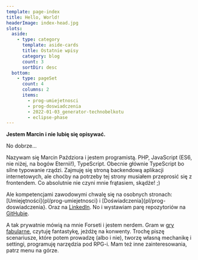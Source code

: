 ```yaml
---
template: page-index
title: Hello, World!
headerImage: index-head.jpg
slots:
  aside:
    - type: category
      template: aside-cards
      title: Ostatnie wpisy
      category: blog
      count: 3
      sortDir: desc
  bottom:
    - type: pageSet
      count: 4
      columns: 2
      items:
        - prog-umiejetnosci
        - prog-doswiadczenia
        - 2022-01-03_generator-technobelkotu
        - eclipse-phase
---
```

<block id="w-budowie" />

**Jestem Marcin i nie lubię się opisywać.**


No dobrze...

Nazywam się Marcin Paździora i jestem programistą. PHP, JavaScript (ES6, nie niżej, na bogów Eternii!), TypeScript. Obecnie głównie TypeScript bo silne typowanie rządzi. Zajmuję się stroną backendową aplikacji internetowych, ale choćby na potrzeby tej strony musiałem przeprosić się z frontendem. Co absolutnie nie czyni mnie frątasiem, skądże! ;)

Ale kompetencjami zawodowymi chwalę się na osobnych stronach: [Umiejętności]{pl/prog-umiejetnosci} i [Doświadczenia]{pl/prog-doswiadczenia}. Oraz na [LinkedIn](https://www.linkedin.com/in/marcin-paździora-09a94625a). No i wystawiam parę repozytoriów na [GitHubie](https://github.com/forsetius).
        
A tak prywatnie mówią na mnie Forseti i jestem nerdem. Gram w [gry fabularne](https://pl.wikipedia.org/wiki/Gra_fabularna), czytuję fantastykę, jeżdżę na konwenty. Trochę piszę scenariusze, które potem prowadzę (albo i nie), tworzę własną mechanikę i settingi, programuję narzędzia pod RPG-i. Mam też inne zainteresowania, patrz menu na górze.

